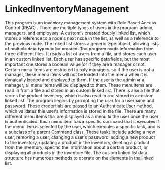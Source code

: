 # LinkedInventoryManagement
 This program is an inventory management system with Role Based Access Control (RBAC) . There are multiple types of
 users in the program: admin, managers, and employees. A customly created doubly linked list, which stores a 
 reference to a node's next node in the list, as well as a reference to the previous node. The linked
 list stores a generic type object, allowing lists of multiple data types to be created. The program reads
 information from three different files. It reads a list of users from a file,
 and stores each user in an custom linked list. Each user has specific data fields, but
 the most important one stores a boolean value for if they are a manager or not. Certain menu items
 are restricted to only managers, so if the user is not a manager, these menu items will
 not be loaded into the menu when it is dynaically loaded and displayed to them. If the user is the admin or a manager, all menu
 items will be displayed to them. These menuItems are read in from a file and
 stored in an custom linked ilst. There is also a file that stores the product
 inventory, which is also read in and stored in a custom linked list. The program
 begins by prompting the user for a username and password. These credentials
 are passed to an AuthenticateUser method, which validates this user's information is stored in the file.
 There are many different menu items that are displayed as a menu to the user once the user is
 authenticated. Each menu item has a specific command that it executes if the
 menu item is selected by the user, which executes a specific task, and is a subclass of a parent Command class. These
 tasks include adding a new user, removing a user, changing a user's password,
 adding a new product to the inventory, updating a product in the inventory,
 deleting a product from the inventory, specific the information about a
 certain product, or displaying all products in the inventory file. The custom linked list data structure has 
 numerous methods to operate on the elements in the linked list. 
